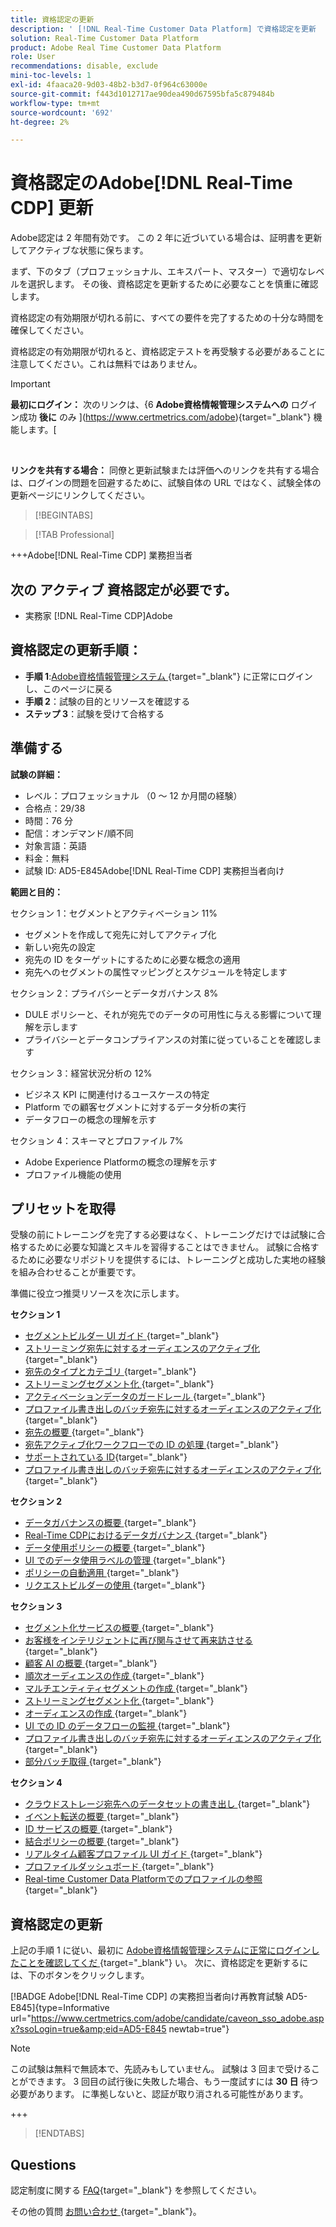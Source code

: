 ```yaml
---
title: 資格認定の更新
description: ' [!DNL Real-Time Customer Data Platform] で資格認定を更新  [!DNL Experience Platform]  る方法を説明します。'
solution: Real-Time Customer Data Platform
product: Adobe Real Time Customer Data Platform
role: User
recommendations: disable, exclude
mini-toc-levels: 1
exl-id: 4faaca20-9d03-48b2-b3d7-0f964c63000e
source-git-commit: f443d1012717ae90dea490d67595bfa5c879484b
workflow-type: tm+mt
source-wordcount: '692'
ht-degree: 2%

---
```


# 資格認定のAdobe[!DNL Real-Time CDP] 更新

Adobe認定は 2 年間有効です。 この 2 年に近づいている場合は、証明書を更新してアクティブな状態に保ちます。

まず、下のタブ（プロフェッショナル、エキスパート、マスター）で適切なレベルを選択します。 その後、資格認定を更新するために必要なことを慎重に確認します。

資格認定の有効期限が切れる前に、すべての要件を完了するための十分な時間を確保してください。

資格認定の有効期限が切れると、資格認定テストを再受験する必要があることに注意してください。これは無料ではありません。

>[!IMPORTANT]
>
>**最初にログイン：** 次のリンクは、{6 **Adobe資格情報管理システムへの** ログイン成功 **後に** のみ ](https://www.certmetrics.com/adobe){target="_blank"} 機能します。[
>
><br>
>
>**リンクを共有する場合：** 同僚と更新試験または評価へのリンクを共有する場合は、ログインの問題を回避するために、試験自体の URL ではなく、試験全体の更新ページにリンクしてください。

>[!BEGINTABS]

>[!TAB Professional]

+++Adobe[!DNL Real-Time CDP] 業務担当者

## 次の **アクティブ** 資格認定が必要です。

* 実務家 [!DNL Real-Time CDP]Adobe

## 資格認定の更新手順：

* **手順 1**:[Adobe資格情報管理システム ](https://www.certmetrics.com/adobe){target="_blank"} に正常にログインし、このページに戻る
* **手順 2**：試験の目的とリソースを確認する
* **ステップ 3**：試験を受けて合格する

## 準備する

**試験の詳細：**

* レベル：プロフェッショナル （0 ～ 12 か月間の経験）
* 合格点：29/38
* 時間：76 分
* 配信：オンデマンド/順不同
* 対象言語：英語
* 料金：無料
* 試験 ID: AD5-E845Adobe[!DNL Real-Time CDP] 実務担当者向け

**範囲と目的：**

セクション 1：セグメントとアクティベーション 11%

* セグメントを作成して宛先に対してアクティブ化
* 新しい宛先の設定
* 宛先の ID をターゲットにするために必要な概念の適用
* 宛先へのセグメントの属性マッピングとスケジュールを特定します

セクション 2：プライバシーとデータガバナンス 8%

* DULE ポリシーと、それが宛先でのデータの可用性に与える影響について理解を示します
* プライバシーとデータコンプライアンスの対策に従っていることを確認します

セクション 3：経営状況分析の 12%

* ビジネス KPI に関連付けるユースケースの特定
* Platform での顧客セグメントに対するデータ分析の実行
* データフローの概念の理解を示す

セクション 4：スキーマとプロファイル 7%

* Adobe Experience Platformの概念の理解を示す
* プロファイル機能の使用

## プリセットを取得

受験の前にトレーニングを完了する必要はなく、トレーニングだけでは試験に合格するために必要な知識とスキルを習得することはできません。 試験に合格するために必要なリポジトリを提供するには、トレーニングと成功した実地の経験を組み合わせることが重要です。

準備に役立つ推奨リソースを次に示します。

**セクション 1**

* [ セグメントビルダー UI ガイド ](https://experienceleague.adobe.com/docs/experience-platform/segmentation/ui/segment-builder.html?lang=ja){target="_blank"}
* [ ストリーミング宛先に対するオーディエンスのアクティブ化 ](https://experienceleague.adobe.com/docs/experience-platform/destinations/ui/activate/activate-segment-streaming-destinations.html){target="_blank"}
* [ 宛先のタイプとカテゴリ ](https://experienceleague.adobe.com/docs/experience-platform/destinations/destination-types.html?lang=ja){target="_blank"}
* [ ストリーミングセグメント化 ](https://experienceleague.adobe.com/docs/experience-platform/segmentation/ui/streaming-segmentation.html?lang=ja){target="_blank"}
* [ アクティベーションデータのガードレール ](https://experienceleague.adobe.com/docs/experience-platform/destinations/guardrails.html){target="_blank"}
* [ プロファイル書き出しのバッチ宛先に対するオーディエンスのアクティブ化 ](https://experienceleague.adobe.com/docs/experience-platform/destinations/ui/activate/activate-batch-profile-destinations.html){target="_blank"}
* [ 宛先の概要 ](https://experienceleague.adobe.com/docs/experience-platform/destinations/home.html?lang=ja){target="_blank"}
* [ 宛先アクティブ化ワークフローでの ID の処理 ](https://experienceleague.adobe.com/docs/experience-platform/destinations/how-destinations-work/identity-handling.html){target="_blank"}
* [ サポートされている ID](https://experienceleague.adobe.com/docs/experience-platform/destinations/catalog/social/facebook.html#supported-identities){target="_blank"}
* [ プロファイル書き出しのバッチ宛先に対するオーディエンスのアクティブ化 ](https://experienceleague.adobe.com/docs/experience-platform/destinations/ui/activate/activate-batch-profile-destinations.html){target="_blank"}

**セクション 2**

* [ データガバナンスの概要 ](https://experienceleague.adobe.com/docs/experience-platform/data-governance/home.html?lang=ja){target="_blank"}
* [Real-Time CDPにおけるデータガバナンス ](https://experienceleague.adobe.com/docs/experience-platform/rtcdp/privacy/data-governance-overview.html){target="_blank"}
* [ データ使用ポリシーの概要 ](https://experienceleague.adobe.com/docs/experience-platform/data-governance/policies/overview.html?lang=ja){target="_blank"}
* [UI でのデータ使用ラベルの管理 ](https://experienceleague.adobe.com/docs/experience-platform/data-governance/labels/user-guide.html?lang=ja){target="_blank"}
* [ ポリシーの自動適用 ](https://experienceleague.adobe.com/docs/experience-platform/data-governance/enforcement/auto-enforcement.html?lang=ja){target="_blank"}
* [ リクエストビルダーの使用 ](https://experienceleague.adobe.com/docs/experience-platform/privacy/ui/user-guide.html?lang=ja#request-builder){target="_blank"}

**セクション 3**

* [ セグメント化サービスの概要 ](https://experienceleague.adobe.com/docs/experience-platform/segmentation/home.html?lang=ja){target="_blank"}
* [ お客様をインテリジェントに再び関与させて再来訪させる ](https://experienceleague.adobe.com/docs/experience-platform/rtcdp/use-cases/personalization-insights-engagement/intelligent-re-engagement.html){target="_blank"}
* [ 顧客 AI の概要 ](https://experienceleague.adobe.com/docs/experience-platform/intelligent-services/customer-ai/overview.html?lang=ja){target="_blank"}
* [ 順次オーディエンスの作成 ](https://experienceleague.adobe.com/docs/platform-learn/tutorials/audiences/create-sequential-audiences.html){target="_blank"}
* [ マルチエンティティセグメントの作成 ](https://experienceleague.adobe.com/docs/platform-learn/getting-started-for-data-architects-and-data-engineers/build-segments.html?lang=en#build-a-multi-entity-segment){target="_blank"}
* [ ストリーミングセグメント化 ](https://experienceleague.adobe.com/docs/experience-platform/segmentation/ui/streaming-segmentation.html?lang=ja){target="_blank"}
* [ オーディエンスの作成 ](https://experienceleague.adobe.com/docs/platform-learn/tutorials/audiences/create-audiences.html){target="_blank"}
* [UI での ID のデータフローの監視 ](https://experienceleague.adobe.com/docs/experience-platform/dataflows/ui/monitor-identities.html){target="_blank"}
* [ プロファイル書き出しのバッチ宛先に対するオーディエンスのアクティブ化 ](https://experienceleague.adobe.com/docs/experience-platform/destinations/ui/activate/activate-batch-profile-destinations.html){target="_blank"}
* [ 部分バッチ取得 ](https://experienceleague.adobe.com/docs/experience-platform/ingestion/batch/partial.html){target="_blank"}

**セクション 4**

* [ クラウドストレージ宛先へのデータセットの書き出し ](https://experienceleague.adobe.com/docs/experience-platform/destinations/ui/activate/export-datasets.html?lang=ja){target="_blank"}
* [ イベント転送の概要 ](https://experienceleague.adobe.com/docs/experience-platform/tags/event-forwarding/overview.html){target="_blank"}
* [ID サービスの概要 ](https://experienceleague.adobe.com/docs/experience-platform/identity/home.html?lang=ja){target="_blank"}
* [ 結合ポリシーの概要 ](https://experienceleague.adobe.com/docs/experience-platform/profile/merge-policies/overview.html){target="_blank"}
* [ リアルタイム顧客プロファイル UI ガイド ](https://experienceleague.adobe.com/docs/experience-platform/profile/ui/user-guide.html?lang=ja){target="_blank"}
* [ プロファイルダッシュボード ](https://experienceleague.adobe.com/docs/experience-platform/dashboards/guides/profiles.html){target="_blank"}
* [Real-time Customer Data Platformでのプロファイルの参照 ](https://experienceleague.adobe.com/docs/experience-platform/rtcdp/profile/profile-browse.html){target="_blank"}

## 資格認定の更新

上記の手順 1 に従い、最初に [Adobe資格情報管理システムに正常にログインしたことを確認してくだ ](https://www.certmetrics.com/adobe){target="_blank"} い。 次に、資格認定を更新するには、下のボタンをクリックします。

[!BADGE Adobe[!DNL Real-Time CDP] の実務担当者向け再教育試験 AD5-E845]{type=Informative url="https://www.certmetrics.com/adobe/candidate/caveon_sso_adobe.aspx?ssoLogin=true&amp;eid=AD5-E845 newtab=true"}

>[!NOTE]
>
>この試験は無料で無読本で、先読みもしていません。 試験は 3 回まで受けることができます。 3 回目の試行後に失敗した場合、もう一度試すには **30 日** 待つ必要があります。 に準拠しないと、認証が取り消される可能性があります。

+++

>[!ENDTABS]

## Questions

認定制度に関する [FAQ](https://experienceleague.adobe.com/docs/certification/certification/faq.html){target="_blank"} を参照してください。

その他の質問 [ お問い合わせ ](mailto:certif@adobe.com){target="_blank"}。
